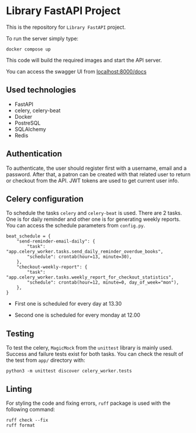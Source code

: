 # Library FastAPI Project

This is the repository for `Library FastAPI` project.


To run the server simply type:
```
docker compose up
```
This code will build the required images and start the API server. 

You can access the swagger UI from [localhost:8000/docs]()

## Used technologies
- FastAPI
- celery, celery-beat
- Docker
- PostreSQL
- SQLAlchemy
- Redis

## Authentication
To authenticate, the user should register first with a username, email and a password. After that, a patron can be created with that related user to return or checkout from the API. JWT tokens are used to get current user info.

## Celery configuration

To schedule the tasks `celery` and `celery-beat` is used. There are 2 tasks. One is for daily reminder and other one is for generating weekly reports. You can access the schedule parameters from `config.py`.
```
beat_schedule = {
    "send-reminder-email-daily": {
        "task": "app.celery_worker.tasks.send_daily_reminder_overdue_books",
        "schedule": crontab(hour=13, minute=30),
    },
    "checkout-weekly-report": {
        "task": "app.celery_worker.tasks.weekly_report_for_checkout_statistics",
        "schedule": crontab(hour=12, minute=0, day_of_week="mon"),
    },
}
```

- First one is scheduled for every day at 13.30

- Second one is scheduled for every monday at 12.00

## Testing
To test the celery, `MagicMock` from the `unittest` library is mainly used. Success and failure tests exist for both tasks. You can check the result of the test from `app/` directory with:
```
python3 -m unittest discover celery_worker.tests
```

## Linting
For styling the code and fixing errors, `ruff` package is used with the following command:
```
ruff check --fix
ruff format
```